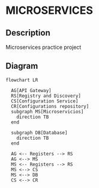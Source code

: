 # MICROSERVICES
## Description
Microservices practice project

## Diagram
```mermaid
flowchart LR

  AG[API Gateway]
  RS[Registry and Discovery]
  CS[Configuration Service]
  CR[Configurations repository]
  subgraph MS[Microservicios]
    direction TB
  end

  subgraph DB[Database]
    direction TB
  end

  AG <-- Registers --> RS
  AG <--> MS
  MS <-- Registers --> RS
  MS <--> CS
  MS <--> DB
  CS <--> CR

```
